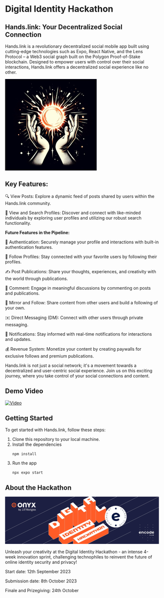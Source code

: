 # Digital Identity Hackathon

## Hands.link: Your Decentralized Social Connection
Hands.link is a revolutionary decentralized social mobile app built using cutting-edge technologies such as Expo, React Native, and the Lens Protocol – a Web3 social graph built on the Polygon Proof-of-Stake blockchain. Designed to empower users with control over their social interactions, Hands.link offers a decentralized social experience like no other.

<img src="appstore.png" alt="Alt text" width="300" height="300">


## Key Features:

🔍 View Posts: Explore a dynamic feed of posts shared by users within the Hands.link community.

👤 View and Search Profiles: Discover and connect with like-minded individuals by exploring user profiles and utilizing our robust search functionality.

**Future Features in the Pipeline:**

🔐 Authentication: Securely manage your profile and interactions with built-in authentication features.

💬 Follow Profiles: Stay connected with your favorite users by following their profiles.

✍️ Post Publications: Share your thoughts, experiences, and creativity with the world through publications.

💬 Comment: Engage in meaningful discussions by commenting on posts and publications.

🔄 Mirror and Follow: Share content from other users and build a following of your own.

✉️ Direct Messaging (DM): Connect with other users through private messaging.

🔔 Notifications: Stay informed with real-time notifications for interactions and updates.

💰 Revenue System: Monetize your content by creating paywalls for exclusive follows and premium publications.

Hands.link is not just a social network; it's a movement towards a decentralized and user-centric social experience. Join us on this exciting journey, where you take control of your social connections and content.

## Demo Video

[![Video](https://img.youtube.com/vi/U-BE2Tg2fgI/0.jpg)](https://www.youtube.com/watch?v=U-BE2Tg2fgI)


## Getting Started

To get started with Hands.link, follow these steps:

1. Clone this repository to your local machine.
2. Install the dependencies
    ```
    npm install
    ```
3. Run the app
    ```
    npx expo start
    ```

## About the Hackathon

![Alt text](image.png)

Unleash your creativity at the Digital Identity Hackathon - an intense 4-week innovation sprint, challenging technophiles to reinvent the future of online identity security and privacy!

Start date: 12th September 2023

Submission date: 8th October 2023

Finale and Prizegiving: 24th October